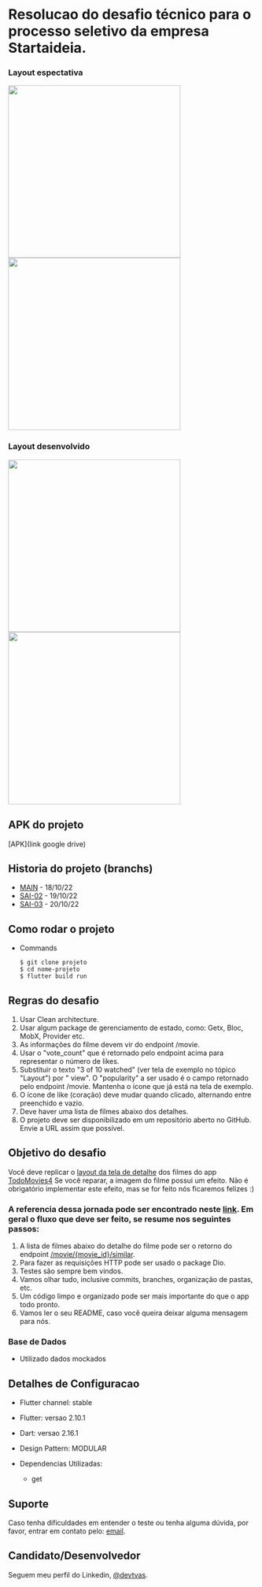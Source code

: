 <h1>Resolucao do desafio técnico para o processo seletivo da empresa Startaideia.</h1>


### Layout espectativa

<img src="https://is4-ssl.mzstatic.com/image/thumb/Purple114/v4/97/0e/e2/970ee217-13cf-1674-b016-461aca657663/pr_source.png/460x0w.png" height="350em" /> 
<img src="assets/prints/tela-details.png" height="350em" /> 

### Layout desenvolvido

<img src="https://is4-ssl.mzstatic.com/image/thumb/Purple114/v4/97/0e/e2/970ee217-13cf-1674-b016-461aca657663/pr_source.png/460x0w.png" height="350em" /> 
<img src="assets/prints/tela-details.png" height="350em" /> 


<h2>APK do projeto</h2>

[APK](link google drive)

## Historia do projeto (branchs)

- [MAIN](https://github.com/devtvas/-flutter_challenge_startaideia/tree/main) - 18/10/22 
- [SAI-02]() - 19/10/22 
- [SAI-03]() - 20/10/22 


<h2>Como rodar o projeto</h2>

  + Commands

    ```
    $ git clone projeto
    $ cd nome-projeto
    $ flutter build run
    ```
    
<h2>Regras do desafio</h2>

1. Usar Clean architecture.
2. Usar algum package de gerenciamento de estado, como: Getx, Bloc, MobX, Provider etc.
3. As informações do filme devem vir do endpoint /movie.
4. Usar o "vote_count" que é retornado pelo endpoint acima para representar o número de likes.
5. Substituir o texto "3 of 10 watched" (ver tela de exemplo no tópico "Layout") por "<popularity>
view". O "popularity" a ser usado é o campo retornado pelo endpoint /movie. Mantenha o ícone
que já está na tela de exemplo.
6. O ícone de like (coração) deve mudar quando clicado, alternando entre preenchido e vazio.
7. Deve haver uma lista de filmes abaixo dos detalhes.
8. O projeto deve ser disponibilizado em um repositório aberto no GitHub. Envie a URL assim que
possível.


<h2>Objetivo do desafio</h2>

Você deve replicar o [layout da tela de detalhe](https://apps.apple.com/br/app/todomovies-4/id792499896) dos filmes do app [TodoMovies4](https://apps.apple.com/br/app/todomovies-4/id792499896)
Se você reparar, a imagem do filme possui um efeito. Não é obrigatório implementar este efeito, mas se for feito
nós ficaremos felizes :)

### A referencia dessa jornada pode ser encontrado neste [link](https://apps.apple.com/br/app/todomovies-4/id792499896). Em geral o fluxo que deve ser feito, se resume nos seguintes passos:
1. A lista de filmes abaixo do detalhe do filme pode ser o retorno do endpoint
[/movie/{movie_id}/similar](https://developers.themoviedb.org/3/movies/get-similar-movies).
2. Para fazer as requisições HTTP pode ser usado o package Dio.
3. Testes são sempre bem vindos.
4. Vamos olhar tudo, inclusive commits, branches, organização de pastas, etc.
5. Um código limpo e organizado pode ser mais importante do que o app todo pronto.
6. Vamos ler o seu README, caso você queira deixar alguma mensagem para nós.



###  Base de Dados
 
* Utilizado dados mockados

<h2>Detalhes de Configuracao</h2>
  
  + Flutter channel: stable 
  + Flutter: versao 2.10.1
  + Dart: versao 2.16.1
  + Design Pattern: MODULAR
  + Dependencias Utilizadas:  
    
    - get
   


## Suporte
Caso tenha dificuldades em entender o teste ou tenha alguma dúvida, por favor, entrar em contato pelo: [email](diogenes.silva@startaideia.com.br).

## Candidato/Desenvolvedor

Seguem meu perfil do Linkedin, [@devtvas](https://www.linkedin.com/in/devtvas/).

